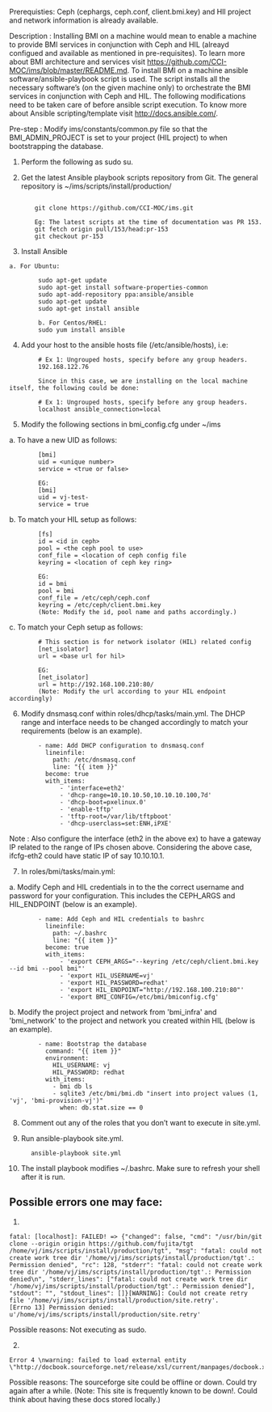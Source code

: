  
Prerequisties: Ceph (cephargs, ceph.conf, client.bmi.key) and HIl project and network information is already available.

Description : Installing BMI on a machine would mean to enable a machine to provide BMI services in conjunction with Ceph and HIL (alreayd configued and available as mentioned in pre-requisites). To learn more about BMI architecture and services visit https://github.com/CCI-MOC/ims/blob/master/README.md. To install BMI on a machine ansible software/ansible-playbook script is used. The script installs all the necessary software’s (on the given machine only) to orchestrate the BMI services in conjunction with Ceph and HIL. The following modifications need to be taken care of before ansible script execution. To know more about Ansible scripting/template visit http://docs.ansible.com/. 

Pre-step :  Modify ims/constants/common.py file so that the BMI_ADMIN_PROJECT is set to your project (HIL project) to when bootstrapping the database.

1.    Perform the following as sudo su.

2.    Get the latest Ansible playbook scripts repository from Git. The general repository is ~/ims/scripts/install/production/

 ``` 

		git clone https://github.com/CCI-MOC/ims.git 
	 
		Eg: The latest scripts at the time of documentation was PR 153.
		git fetch origin pull/153/head:pr-153
		git checkout pr-153
```

3.    Install Ansible 

	a. For Ubuntu:
```
      	sudo apt-get update
      	sudo apt-get install software-properties-common
      	sudo apt-add-repository ppa:ansible/ansible
      	sudo apt-get update
      	sudo apt-get install ansible
      
      	b. For Centos/RHEL:
      	sudo yum install ansible
```

4.    Add your host to the ansible hosts file (/etc/ansible/hosts), i.e:

```
	   	# Ex 1: Ungrouped hosts, specify before any group headers.   
	   	192.168.122.76
	   
		Since in this case, we are installing on the local machine itself, the following could be done:

		# Ex 1: Ungrouped hosts, specify before any group headers.   
		localhost ansible_connection=local
```

5.    Modify the following sections in bmi_config.cfg under ~/ims   

a.    To have a new UID as follows:
```	
		[bmi]
		uid = <unique number>
		service = <true or false>

		EG:    
		[bmi]
        uid = vj-test-
        service = true
```

b.    To match your HIL setup as follows:

```
		[fs]
		id = <id in ceph>
		pool = <the ceph pool to use>
		conf_file = <location of ceph config file
		keyring = <location of ceph key ring>

		EG: 
		id = bmi
		pool = bmi
		conf_file = /etc/ceph/ceph.conf
		keyring = /etc/ceph/client.bmi.key
		(Note: Modify the id, pool name and paths accordingly.)
```

c.    To match your Ceph setup as follows:

```
		# This section is for network isolator (HIL) related config
		[net_isolator]
		url = <base url for hil>

		EG:
		[net_isolator]
		url = http://192.168.100.210:80/
		(Note: Modify the url according to your HIL endpoint accordingly)
```

6.    Modify dnsmasq.conf within roles/dhcp/tasks/main.yml. The DHCP range and interface needs to be changed accordingly to match your requirements (below is an example).

```
		- name: Add DHCP configuration to dnsmasq.conf
		  lineinfile:
		    path: /etc/dnsmasq.conf
		    line: "{{ item }}"
		  become: true
		  with_items:
		      - 'interface=eth2'
		      - 'dhcp-range=10.10.10.50,10.10.10.100,7d'
		      - 'dhcp-boot=pxelinux.0'
		      - 'enable-tftp'
		      - 'tftp-root=/var/lib/tftpboot'
		      - 'dhcp-userclass=set:ENH,iPXE'
```

Note : Also configure the interface (eth2 in the above ex) to have a gateway IP related to the range of IPs chosen above. Considering the above case, ifcfg-eth2 could have static IP of say 10.10.10.1.


7.    In roles/bmi/tasks/main.yml:

a.    Modify Ceph and HIL credentials in to the the correct username and password for your configuration. This includes the CEPH_ARGS and HIL_ENDPOINT (below is an example).

```
		- name: Add Ceph and HIL credentials to bashrc
		  lineinfile:
		    path: ~/.bashrc
		    line: "{{ item }}"
		  become: true
		  with_items:
		      - 'export CEPH_ARGS="--keyring /etc/ceph/client.bmi.key --id bmi --pool bmi"'
		      - 'export HIL_USERNAME=vj'
		      - 'export HIL_PASSWORD=redhat'
		      - 'export HIL_ENDPOINT="http://192.168.100.210:80"'
		      - 'export BMI_CONFIG=/etc/bmi/bmiconfig.cfg'

```

b.    Modify the project project and network from 'bmi_infra' and 'bmi_network' to the project and network you created within HIL (below is an example).

```
		- name: Bootstrap the database
		  command: "{{ item }}"
		  environment:
		    HIL_USERNAME: vj
		    HIL_PASSWORD: redhat
		  with_items:
		    - bmi db ls
		    - sqlite3 /etc/bmi/bmi.db "insert into project values (1, 'vj', 'bmi-provision-vj')"
	          when: db.stat.size == 0
```

8.    Comment out any of the roles that you don’t want to execute in site.yml.

9.    Run ansible-playbook site.yml.
   
 ```    
       ansible-playbook site.yml
```

10.   The install playbook modifies ~/.bashrc. Make sure to refresh your shell after it is run.


Possible errors one may face:
------------------------------


1.    

```
fatal: [localhost]: FAILED! => {"changed": false, "cmd": "/usr/bin/git clone --origin origin https://github.com/fujita/tgt /home/vj/ims/scripts/install/production/tgt", "msg": "fatal: could not create work tree dir '/home/vj/ims/scripts/install/production/tgt'.: Permission denied", "rc": 128, "stderr": "fatal: could not create work tree dir '/home/vj/ims/scripts/install/production/tgt'.: Permission denied\n", "stderr_lines": ["fatal: could not create work tree dir '/home/vj/ims/scripts/install/production/tgt'.: Permission denied"], "stdout": "", "stdout_lines": []}[WARNING]: Could not create retry file '/home/vj/ims/scripts/install/production/site.retry'.         [Errno 13] Permission denied: u'/home/vj/ims/scripts/install/production/site.retry'

```

Possible reasons: Not executing as sudo.


2.    

```
Error 4 \nwarning: failed to load external entity \"http://docbook.sourceforge.net/release/xsl/current/manpages/docbook.xsl\" 
```

Possible reasons: The sourceforge site could be offline or down. Could try again after a while.
(Note: This site is frequently known to be down!. Could think about having these docs stored locally.)

